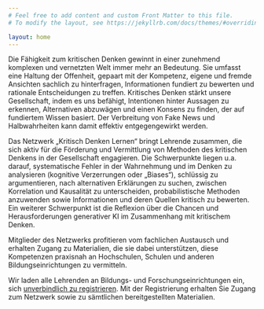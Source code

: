 ```yaml
---
# Feel free to add content and custom Front Matter to this file.
# To modify the layout, see https://jekyllrb.com/docs/themes/#overriding-theme-defaults

layout: home
---
```


Die Fähigkeit zum kritischen Denken gewinnt in einer zunehmend komplexen und vernetzten Welt immer mehr an Bedeutung. Sie umfasst eine Haltung der Offenheit, gepaart mit der Kompetenz, eigene und fremde Ansichten sachlich zu hinterfragen, Informationen fundiert zu bewerten und rationale Entscheidungen zu treffen. Kritisches Denken stärkt unsere Gesellschaft, indem es uns befähigt, Intentionen hinter Aussagen zu erkennen, Alternativen abzuwägen und einen Konsens zu finden, der auf fundiertem Wissen basiert. Der Verbreitung von Fake News und Halbwahrheiten kann damit effektiv entgegengewirkt werden.

Das Netzwerk „Kritisch Denken Lernen“ bringt Lehrende zusammen, die sich aktiv für die Förderung und Vermittlung von Methoden des kritischen Denkens in der Gesellschaft engagieren. Die Schwerpunkte liegen u.a. darauf, systematische Fehler in der Wahrnehmung und im Denken zu analysieren (kognitive Verzerrungen oder „Biases“), schlüssig zu argumentieren, nach alternativen Erklärungen zu suchen, zwischen Korrelation und Kausalität zu unterscheiden, probabilistische Methoden anzuwenden sowie Informationen und deren Quellen kritisch zu bewerten. Ein weiterer Schwerpunkt ist die Reflexion über die Chancen und Herausforderungen generativer KI im Zusammenhang mit kritischem Denken.

Mitglieder des Netzwerks profitieren vom fachlichen Austausch und erhalten Zugang zu Materialien, die sie dabei unterstützen, diese Kompetenzen praxisnah an Hochschulen, Schulen und anderen Bildungseinrichtungen zu vermitteln.

Wir laden alle Lehrenden an Bildungs- und Forschungseinrichtungen ein, sich [unverbindlich zu registrieren](mitmachen). Mit der Registrierung erhalten Sie Zugang zum Netzwerk sowie zu sämtlichen bereitgestellten Materialien.

